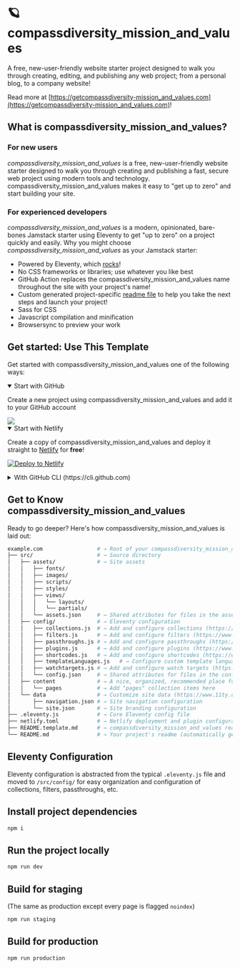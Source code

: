# 🪐compassdiversity_mission_and_values

A free, new-user-friendly website starter project designed to walk you through creating, editing, and publishing any web project; from a personal blog, to a company website!

Read more at [https://getcompassdiversity-mission_and_values.com](https://getcompassdiversity-mission_and_values.com)!

## What is compassdiversity_mission_and_values?

### For new users

_compassdiversity_mission_and_values_ is a free, new-user-friendly website starter designed to walk you through creating and publishing a fast, secure web project using modern tools and technology. compassdiversity_mission_and_values makes it easy to "get up to zero" and start building your site.

### For experienced developers

_compassdiversity_mission_and_values_ is a modern, opinionated, bare-bones Jamstack starter using Eleventy to get "up to zero" on a project quickly and easily.
Why you might choose _compassdiversity_mission_and_values_ as your Jamstack starter:

* Powered by Eleventy, which [rocks](https://11ty.rocks)!
* No CSS frameworks or libraries; use whatever you like best
* GitHub Action replaces the compassdiversity_mission_and_values name throughout the site with your project's name!
* Custom generated project-specific [readme file](https://github.com/briannacordero/compassdiversity_mission_and_values/blob/master/README.compassdiversity_mission_and_values.md) to help you take the next steps and launch your project!
* Sass for CSS
* Javascript compilation and minification
* Browsersync to preview your work

## Get started: Use This Template

Get started with compassdiversity_mission_and_values one of the following ways:

<details open>
 <summary>Start with GitHub</summary>

Create a new project using compassdiversity_mission_and_values and add it to your GitHub account

<a href="https://github.com/briannacordero/compassdiversity_mission_and_values/generate">
  <img src="https://img.shields.io/badge/use%20this-template-blueviolet?logo=github&style=for-the-badge">
</a>
 </details>

<details open>
 <summary>Start with Netlify</summary>

Create a copy of compassdiversity_mission_and_values and deploy it straight to [Netlify](https://netlify.com) for **free**!

[![Deploy to Netlify](https://www.netlify.com/img/deploy/button.svg)](https://app.netlify.com/start/deploy?repository=https://github.com/briannacordero/compassdiversity_mission_and_values/)

 </details>

<details>
 <summary>With GitHub CLI (https://cli.github.com)</summary>

Get started from your command line

 ```sh
  gh repo create example.com --template briannacordero/compassdiversity_mission_and_values
 ```

</details>

## Get to Know compassdiversity_mission_and_values

Ready to go deeper? Here's how compassdiversity_mission_and_values is laid out:

```sh
example.com                 # → Root of your compassdiversity_mission_and_values-based project
├── src/                    # → Source directory
│   ├── assets/             # → Site assets
│   │   ├── fonts/
│   │   ├── images/
│   │   ├── scripts/
│   │   ├── styles/
│   │   ├── views/
│   │   │   └── layouts/
│   │   │   └── partials/
│   │   └── assets.json     # → Shared attributes for files in the assets directory
│   ├── config/             # → Eleventy configuration
│   │   ├── collections.js  # → Add and configure collections (https://www.11ty.dev/docs/collections/)
│   │   ├── filters.js      # → Add and configure filters (https://www.11ty.dev/docs/filters/)
│   │   ├── passthroughs.js # → Add and configure passthroughs (https://www.11ty.dev/docs/copy/)
│   │   ├── plugins.js      # → Add and configure plugins (https://www.11ty.dev/docs/plugins/)
│   │   ├── shortcodes.js   # → Add and configure shortcodes (https://www.11ty.dev/docs/shortcodes/)
│   │   ├── templateLanguages.js   # → Configure custom template languages (HINT: this is where compassdiversity_mission_and_values's Sass and Javascript pipelines are set up!) (https://www.11ty.dev/docs/languages/custom/)
│   │   ├── watchtargets.js # → Add and configure watch targets (https://www.11ty.dev/docs/watch-serve/)
│   │   └── config.json     # → Shared attributes for files in the config directory
│   ├── content             # → A nice, organized, recommended place for all site content
│   │   └── pages           # → Add "pages" collection items here
│   └── data                # → Customize site data (https://www.11ty.dev/docs/data/)
│       ├── navigation.json # → Site navigation configuration
│       └── site.json       # → Site branding configuration
├── .eleventy.js            # → Core Eleventy config file
├── netlify.toml            # → Netlify deployment and plugin configuration (optional)
├── README.template.md      # → compassdiversity_mission_and_values readme
└── README.md               # → Your project's readme (automatically generated when this template is used)
```

## Eleventy Configuration

Eleventy configuration is abstracted from the typical `.eleventy.js` file and moved to `/src/config/` for easy organization and configuration of collections, filters, passthroughs, etc.

## Install project dependencies

```bash
npm i
```

## Run the project locally

```bash
npm run dev
```

## Build for staging

(The same as production except every page is flagged `noindex`)

```bash
npm run staging
```

## Build for production

```bash
npm run production
```
